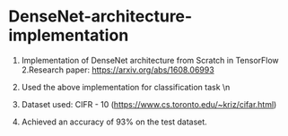 # DenseNet-architecture-implementation

1. Implementation of DenseNet architecture from Scratch in TensorFlow 
2.Research paper: https://arxiv.org/abs/1608.06993

3. Used the above implementation for classification task \n
4. Dataset used: CIFR - 10 (https://www.cs.toronto.edu/~kriz/cifar.html)

5. Achieved an accuracy of 93% on the test dataset.
